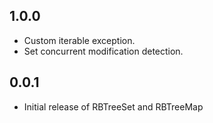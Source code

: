 ## 1.0.0

* Custom iterable exception.
* Set concurrent modification detection.

## 0.0.1

* Initial release of RBTreeSet and RBTreeMap
